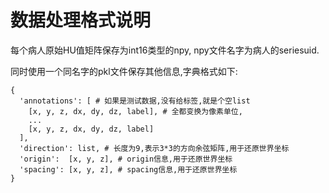 # 数据处理格式说明

每个病人原始HU值矩阵保存为int16类型的npy, npy文件名字为病人的seriesuid.

同时使用一个同名字的pkl文件保存其他信息,字典格式如下:

```
{
  'annotations': [ # 如果是测试数据,没有给标签,就是个空list
    [x, y, z, dx, dy, dz, label], # 全都变换为像素单位,
    ...
    [x, y, z, dx, dy, dz, label]
  ],
  'direction': list, # 长度为9,表示3*3的方向余弦矩阵,用于还原世界坐标
  'origin':  [x, y, z], # origin信息,用于还原世界坐标
  'spacing': [x, y, z], # spacing信息,用于还原世界坐标
}
```